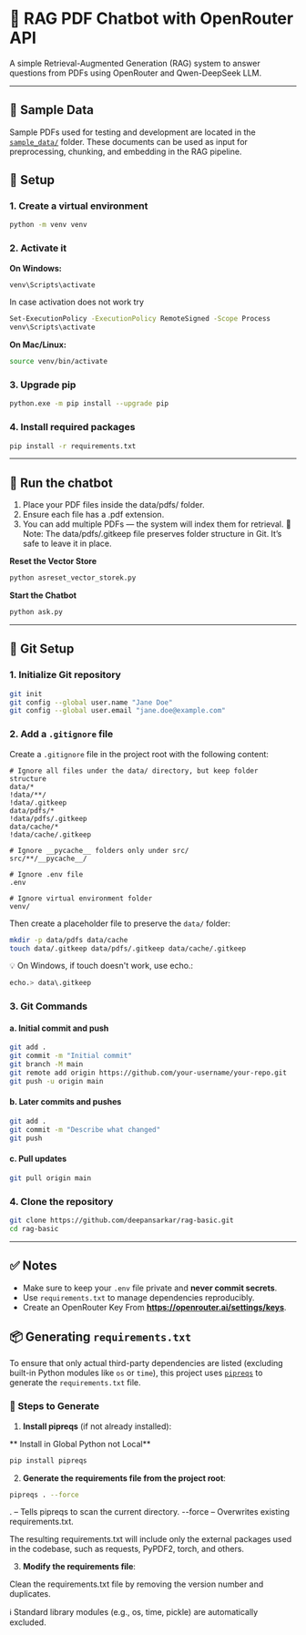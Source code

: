 # 🧠 RAG PDF Chatbot with OpenRouter API

A simple Retrieval-Augmented Generation (RAG) system to answer questions from PDFs using OpenRouter and Qwen-DeepSeek LLM.

---

## 📂 Sample Data

Sample PDFs used for testing and development are located in the [`sample_data/`](./sample_data/) folder. These documents can be used as input for preprocessing, chunking, and embedding in the RAG pipeline.

## 🚀 Setup

### 1. Create a virtual environment

```bash
python -m venv venv
```

### 2. Activate it

**On Windows:**
```bash
venv\Scripts\activate
```

In case activation does not work try
```bash
Set-ExecutionPolicy -ExecutionPolicy RemoteSigned -Scope Process
venv\Scripts\activate
```

**On Mac/Linux:**
```bash
source venv/bin/activate
```

### 3. Upgrade pip

```bash
python.exe -m pip install --upgrade pip
```

### 4. Install required packages

```bash
pip install -r requirements.txt
```

---

## 🧪 Run the chatbot

1. Place your PDF files inside the data/pdfs/ folder.
2. Ensure each file has a .pdf extension.
3. You can add multiple PDFs — the system will index them for retrieval.
📌 Note: The data/pdfs/.gitkeep file preserves folder structure in Git. It’s safe to leave it in place.

**Reset the Vector Store**
```bash
python asreset_vector_storek.py
```

**Start the Chatbot**
```bash
python ask.py
```

---

## 🔧 Git Setup

### 1. Initialize Git repository

```bash
git init
git config --global user.name "Jane Doe"
git config --global user.email "jane.doe@example.com"
```

### 2. Add a `.gitignore` file

Create a `.gitignore` file in the project root with the following content:

```gitignore
# Ignore all files under the data/ directory, but keep folder structure
data/*
!data/**/
!data/.gitkeep
data/pdfs/*
!data/pdfs/.gitkeep
data/cache/*
!data/cache/.gitkeep

# Ignore __pycache__ folders only under src/
src/**/__pycache__/

# Ignore .env file
.env

# Ignore virtual environment folder
venv/
```

Then create a placeholder file to preserve the `data/` folder:

```bash
mkdir -p data/pdfs data/cache
touch data/.gitkeep data/pdfs/.gitkeep data/cache/.gitkeep
```

💡 On Windows, if touch doesn't work, use echo.:

```bash
echo.> data\.gitkeep
```

### 3. Git Commands

#### a. Initial commit and push

```bash
git add .
git commit -m "Initial commit"
git branch -M main
git remote add origin https://github.com/your-username/your-repo.git
git push -u origin main
```

#### b. Later commits and pushes

```bash
git add .
git commit -m "Describe what changed"
git push
```

#### c. Pull updates

```bash
git pull origin main
```

### 4. Clone the repository

```bash
git clone https://github.com/deepansarkar/rag-basic.git
cd rag-basic
```

---

## ✅ Notes

- Make sure to keep your `.env` file private and **never commit secrets**.
- Use `requirements.txt` to manage dependencies reproducibly.
- Create an OpenRouter Key From **https://openrouter.ai/settings/keys**.


## 📦 Generating `requirements.txt`

To ensure that only actual third-party dependencies are listed (excluding built-in Python modules like `os` or `time`), this project uses [`pipreqs`](https://github.com/bndr/pipreqs) to generate the `requirements.txt` file.

### 🔧 Steps to Generate

1. **Install pipreqs** (if not already installed):

** Install in Global Python not Local**
```bash
pip install pipreqs
```

2. **Generate the requirements file from the project root**:

```bash
pipreqs . --force
```

. – Tells pipreqs to scan the current directory.
--force – Overwrites existing requirements.txt.

The resulting requirements.txt will include only the external packages used in the codebase, such as requests, PyPDF2, torch, and others.

3. **Modify the requirements file**:

Clean the requirements.txt file by removing the version number and duplicates.

ℹ️ Standard library modules (e.g., os, time, pickle) are automatically excluded.